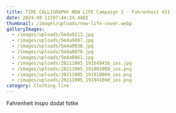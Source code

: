 ```yaml
---
title: TIRE CALLIGRAPHY NEW LIFE Campaign 2 - Fahrenheit 451
date: 2024-08-11T07:44:24.448Z
thumbnail: /images/uploads/new-life-cover.webp
galleryImages:
  - /images/uploads/5m4a9213.jpg
  - /images/uploads/5m4a9087.jpg
  - /images/uploads/5m4a9038.jpg
  - /images/uploads/5m4a8870.jpg
  - /images/uploads/5m4a8861.jpg
  - /images/uploads/20211005_191649436_ios.jpg
  - /images/uploads/20211005_191902000_ios.png
  - /images/uploads/20211005_191918000_ios.png
  - /images/uploads/20211005_191941000_ios.png
category: Clothing line
---
```

Fahrenheit inspo dodat fotke